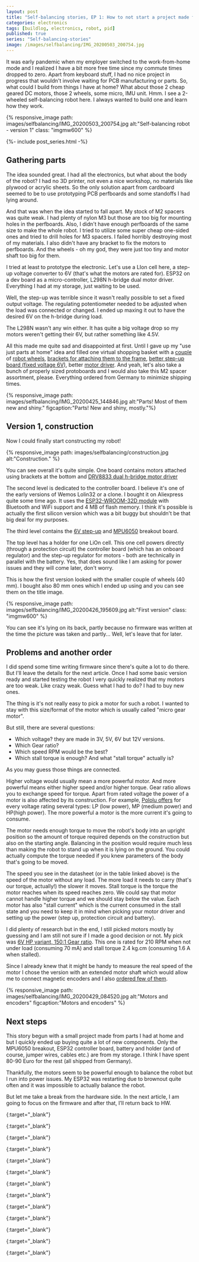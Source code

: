 ```yaml
---
layout: post
title: "Self-balancing stories, EP 1: How to not start a project made from parts I already have"
categories: electronics
tags: [buildlog, electronics, robot, pid]
published: true
series: "Self-balancing-stories"
image: /images/selfbalancing/IMG_20200503_200754.jpg
---
```


It was early pandemic when my employer switched to the work-from-home mode and I realized I have a bit more free time since my commute times dropped to zero. Apart from keyboard stuff, I had no nice project in progress that wouldn't involve waiting for PCB manufacturing or parts. So, what could I build from things I have at home? What about those 2 cheap geared DC motors, those 2 wheels, some micro, IMU unit. Hmm. I see a 2-wheeled self-balancing robot here. I always wanted to build one and learn how they work. 

{% responsive_image path: images/selfbalancing/IMG_20200503_200754.jpg alt:"Self-balancing robot - version 1" class: "imgmw600" %}

<!--more-->

{%- include post_series.html -%}

## Gathering parts

The idea sounded great. I had all the electronics, but what about the body of the robot? I had no 3D printer, not even a nice workshop, no materials like plywood or acrylic sheets. So the only solution apart from cardboard seemed to be to use prototyping PCB perfboards and some standoffs I had lying around.

And that was when the idea started to fall apart. My stock of M2 spacers was quite weak. I had plenty of nylon M3 but those are too big for mounting holes in the perfboards. Also, I didn't have enough perfboards of the same size to make the whole robot. I tried to utilize some super cheap one-sided ones and tried to drill holes for M3 spacers. I failed horribly destroying most of my materials. I also didn't have any bracket to fix the motors to perfboards. And the wheels - oh my god, they were just too tiny and motor shaft too big for them.

I tried at least to prototype the electronic. Let's use a LIon cell here, a step-up voltage converter to 6V (that's what the motors are rated for). ESP32 on a dev board as a micro-controller, L298N h-bridge dual motor driver. Everything I had at my storage, just waiting to be used.

Well, the step-up was terrible since it wasn't really possible to set a fixed output voltage. The regulating potentiometer needed to be adjusted when the load was connected or changed. I ended up maxing it out to have the desired 6V on the h-bridge during load. 

The L298N wasn't any win either. It has quite a big voltage drop so my motors weren't getting their 6V, but rather something like 4.5V.

All this made me quite sad and disappointed at first. Until I gave up my "use just parts at home" idea and filled one virtual shopping basket with a [couple][polo40mmwheel] of [robot wheels][polomultihubwheel], [brackets for attaching them to the frame][polobracket], [better step-up board (fixed voltage 6V)][poloregulator], better [motor driver][poloregulator]. And yeah, let's also take a bunch of properly sized protoboards and I would also take this M2 spacer assortment, please. Everything ordered from Germany to minimize shipping times.

{% responsive_image path: images/selfbalancing/IMG_20200425_144846.jpg alt:"Parts! Most of them new and shiny." figcaption:"Parts! New and shiny, mostly."%}

## Version 1, construction

Now I could finally start constructing my robot!

{% responsive_image path: images/selfbalancing/construction.jpg alt:"Construction." %}

You can see overall it's quite simple. One board contains motors attached using brackets at the bottom and [DRV8833 dual h-bridge motor driver][poloplumotordriver]

The second level is dedicated to the controller board. I believe it's one of the early versions of Wemos Lolin32 or a clone. I bought it on Aliexpress quite some time ago. It uses the [ESP32-WROOM-32D module][esp32datasheet] with Bluetooth and WiFi support and 4 MB of flash memory. I think it's possible is actually the first silicon version which was a bit buggy but shouldn't be that big deal for my purposes.

The third level contains the [6V step-up][poloregulator] and [MPU6050][mpu6050] breakout board. 

The top level has a holder for one LiOn cell. This one cell powers directly (through a protection circuit) the controller board (which has an onboard regulator) and the step-up regulator for motors - both are technically in parallel with the battery. Yes, that does sound like I am asking for power issues and they will come later, don't worry.

This is how the first version looked with the smaller couple of wheels (40 mm). I bought also 80 mm ones which I ended up using and you can see them on the title image.

{% responsive_image path: images/selfbalancing/IMG_20200426_195609.jpg alt:"First version" class: "imgmw600" %}

You can see it's lying on its back, partly because no firmware was written at the time the picture was taken and partly... Well, let's leave that for later.

## Problems and another order

I did spend some time writing firmware since there's quite a lot to do there. But I'll leave the details for the next article. Once I had some basic version ready and started testing the robot I very quickly realized that my motors are too weak. Like crazy weak. Guess what I had to do? I had to buy new ones. 

The thing is it's not really easy to pick a motor for such a robot. I wanted to stay with this size/format of the motor which is usually called "micro gear motor". 

But still, there are several questions:

- Which voltage? they are made in 3V, 5V, 6V but 12V versions. 
- Which Gear ratio?
- Which speed RPM would be the best?
- Which stall torque is enough? And what "stall torque" actually is?

As you may guess those things are connected. 

Higher voltage would usually mean a more powerful motor. And more powerful means either higher speed and/or higher torque. Gear ratio allows you to exchange speed for torque. Apart from rated voltage the power of a motor is also affected by its construction. For example, [Pololu offers][pololumotors] for every voltage rating several types: LP (low power), MP (medium power) and HP(high power). The more powerful a motor is the more current it's going to consume.

The motor needs enough torque to move the robot's body into an upright position so the amount of torque required depends on the construction but also on the starting angle. Balancing in the position would require much less than making the robot to stand up when it is lying on the ground. You could actually compute the torque needed if you knew parameters of the body that's going to be moved. 

The speed you see in the datasheet (or in the table linked above) is the speed of the motor without any load. The more load it needs to carry (that's our torque, actually!) the slower it moves. Stall torque is the torque the motor reaches when its speed reaches zero. We could say that motor cannot handle higher torque and we should stay below the value. Each motor has also "stall current" which is the current consumed in the stall state and you need to keep it in mind when picking your motor driver and setting up the power (step up, protection circuit and battery).

I did plenty of research but in the end, I still picked motors mostly by guessing and I am still not sure if I made a good decision or not. My pick was  [6V HP variant, 150:1 Gear ratio][pololumymotor]. This one is rated for 210 RPM when not under load (consuming 70 mA) and stall torque 2.4 kg.cm (consuming 1.6 A when stalled).

Since I already knew that it might be handy to measure the real speed of the motor I chose the version with an extended motor shaft which would allow me to connect magnetic encoders and I also [ordered few of them][pololuencoders].

{% responsive_image path: images/selfbalancing/IMG_20200429_084520.jpg alt:"Motors and encoders"  figcaption:"Motors and encoders" %}

## Next steps

This story begun with a small project made from parts I had at home and but I quickly ended up buying quite a lot of new components. Only the MPU6050 breakout, ESP32 controller board, battery and holder (and of course, jumper wires, cables etc.) are from my storage. I think I have spent 80-90 Euro for the rest (all shipped from Germany).

Thankfully, the motors seem to be powerful enough to balance the robot but I run into power issues. My ESP32 was restarting due to brownout quite often and it was impossible to actually balance the robot.

But let me take a break from the hardware side. In the next article, I am going to focus on the firmware and after that, I’ll return back to HW.

[poloplumotordriver]: <https://www.pololu.com/product/2130> "DRV8833 dual h-bridge"
{:target="_blank"}

[poloregulator]: <https://www.pololu.com/product/2892> "6V Step-Up Voltage Regulator "
{:target="_blank"}

[polobracket]: <https://www.pololu.com/product/1089> "motor bracket"
{:target="_blank"}

[polo40mmwheel]: <https://www.pololu.com/product/1452> "40mm wheel"
{:target="_blank"}

[polomultihubwheel]: <https://www.pololu.com/product/3691> "80mm mult-ihub wheel"
{:target="_blank"}

[pololumotors]: <https://www.pololu.com/category/60/micro-metal-gearmotors> "Sortiment of micro-gear-motors from Pololu"
{:target="_blank"}

[pololumymotor]: <https://www.pololu.com/product/2386> "150:1 Micro Metal Gearmotor HP 6V with Extended Motor Shaft"
{:target="_blank"}

[pololuencoders]: <https://www.pololu.com/product/4760> "Magnetic encoders"
{:target="_blank"}

[esp32datasheet]: <https://www.espressif.com/sites/default/files/documentation/esp32-wroom-32d_esp32-wroom-32u_datasheet_en.pdf> "ESP32-WROOM-32D datasheet"
{:target="_blank"}

[selfbalancinginstructable]: <https://www.instructables.com/id/Arduino-Self-Balancing-Robot-1/> "Arduino-Self-Balancing-Robot-1"
{:target="_blank"}

[selfbalancinginstructablepid]: <https://www.instructables.com/id/Arduino-Self-Balancing-Robot-1/#step6> "Arduino-Self-Balancing-Robot-1 PID"
{:target="_blank"}

[selfbalancingalex]: <http://axelsdiy.brinkeby.se/?page_id=1447> "Mini balancing robot on Axel's DIY"
{:target="_blank"}

[mpu6050]: <https://invensense.tdk.com/products/motion-tracking/6-axis/mpu-6050/> "MPU6050"
{:target="_blank"}
